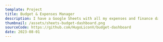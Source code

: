 ```yaml
---
template: Project
title: Budget & Expenses Manager
description: I have a Google Sheets with all my expenses and finance data and I created a PWA to access the most important information from my phone as well to add new expenses. The project is build with React and with Node on the backend.
thumbnail: /assets/sheets-budget-dashboard.png
sourceCode: https://github.com/HugoLiconV/budget-dashboard
date: 2023-08-01
---
```

